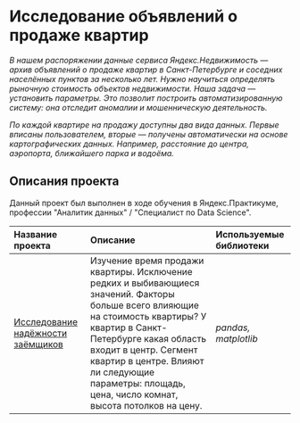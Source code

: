 # Исследование объявлений о продаже квартир

*В нашем распоряжении данные сервиса Яндекс.Недвижимость — архив объявлений о продаже квартир в Санкт-Петербурге и соседних населённых пунктов за несколько лет. Нужно научиться определять рыночную стоимость объектов недвижимости. Наша задача — установить параметры. Это позволит построить автоматизированную систему: она отследит аномалии и мошенническую деятельность.* 

*По каждой квартире на продажу доступны два вида данных. Первые вписаны пользователем, вторые — получены автоматически на основе картографических данных. Например, расстояние до центра, аэропорта, ближайшего парка и водоёма.*

## Описания проекта

Данный проект был выполнен в ходе обучения в Яндекс.Практикуме, профессии "Аналитик данных" / "Специалист по Data Science".


| Название проекта | Описание | Используемые библиотеки | 
| :---------------------- | :---------------------- | :---------------------- |
| [Исследование надёжности заёмщиков](borrowers_reliability) |Изучение время продажи квартиры. Исключение редких и выбивающиеся значений. Факторы больше всего влияющие на стоимость квартиры? У квартир в Санкт-Петербурге какая область входит в центр. Сегмент квартир в центре. Влияют ли следующие параметры: площадь, цена, число комнат, высота потолков на цену. | *pandas, matplotlib* |